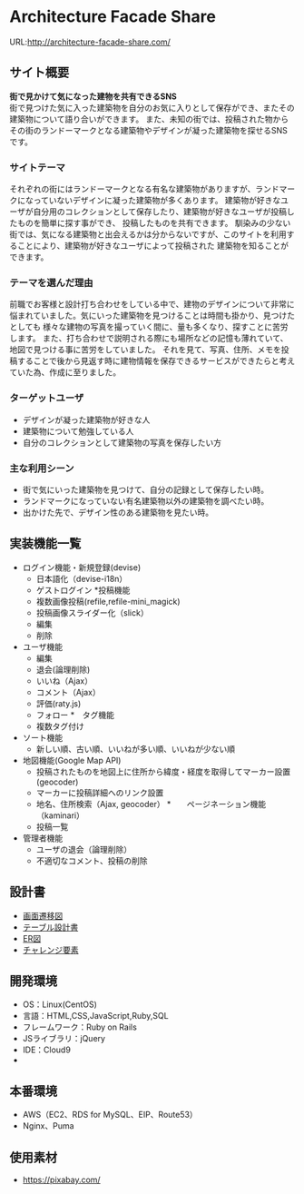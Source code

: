 # Architecture Facade Share
URL:http://architecture-facade-share.com/

## サイト概要
**街で見かけて気になった建物を共有できるSNS**  
街で見つけた気に入った建築物を自分のお気に入りとして保存ができ、またその建築物について語り合いができます。
また、未知の街では、投稿された物からその街のランドーマークとなる建築物やデザインが凝った建築物を探せるSNSです。

### サイトテーマ
それぞれの街にはランドーマークとなる有名な建築物がありますが、ランドマークになっていないデザインに凝った建築物が多くあります。
建築物が好きなユーザが自分用のコレクションとして保存したり、建築物が好きなユーザが投稿したものを簡単に探す事ができ、
投稿したものを共有できます。
馴染みの少ない街では、気になる建築物と出会えるかは分からないですが、このサイトを利用することにより、建築物が好きなユーザによって投稿された
建築物を知ることができます。


### テーマを選んだ理由
前職でお客様と設計打ち合わせをしている中で、建物のデザインについて非常に悩まれていました。気にいった建築物を見つけることは時間も掛かり、見つけたとしても
様々な建物の写真を撮っていく間に、量も多くなり、探すことに苦労します。
また、打ち合わせで説明される際にも場所などの記憶も薄れていて、地図で見つける事に苦労をしていました。
それを見て、写真、住所、メモを投稿することで後から見返す時に建物情報を保存できるサービスができたらと考えていた為、作成に至りました。

### ターゲットユーザ
* デザインが凝った建築物が好きな人
* 建築物について勉強している人
* 自分のコレクションとして建築物の写真を保存したい方

### 主な利用シーン
* 街で気にいった建築物を見つけて、自分の記録として保存したい時。
* ランドマークになっていない有名建築物以外の建築物を調べたい時。
* 出かけた先で、デザイン性のある建築物を見たい時。

## 実装機能一覧
* ログイン機能・新規登録(devise)
  * 日本語化（devise-i18n）
  * ゲストログイン
*投稿機能
  * 複数画像投稿(refile,refile-mini_magick)
  * 投稿画像スライダー化（slick）
  * 編集
  * 削除
* ユーザ機能
  * 編集
  * 退会(論理削除)
  * いいね（Ajax）
  * コメント（Ajax）
  * 評価(raty.js)
  * フォロー 
*　タグ機能
  * 複数タグ付け
* ソート機能
  * 新しい順、古い順、いいねが多い順、いいねが少ない順
* 地図機能(Google Map API)
  * 投稿されたものを地図上に住所から緯度・経度を取得してマーカー設置(geocoder)
  * マーカーに投稿詳細へのリンク設置
  * 地名、住所検索（Ajax, geocoder）
*　　ページネーション機能（kaminari）
  * 投稿一覧　 
* 管理者機能
  * ユーザの退会（論理削除）
  * 不適切なコメント、投稿の削除

## 設計書
* [画面遷移図](https://drive.google.com/file/d/1I4d5bpURJQPbVXqGRoxjpa7csk7C0kfE/view?usp=sharing)
* [テーブル設計書](https://docs.google.com/spreadsheets/d/1Bj5w3MNhR4FELlw8uFvHRrjN6xEXT140ynu_HUSOsMc/edit#gid=856357510)
* [ER図](https://drive.google.com/file/d/1zTCZrhx1dPHrQj7y7TfJafvEbKx8Idtl/view?usp=sharing)
* [チャレンジ要素](https://docs.google.com/spreadsheets/d/15utyIaRegX0az2SnZkcQ0agFIIjrcn711np0cJyW-5Y/edit#gid=0)

## 開発環境
- OS：Linux(CentOS)
- 言語：HTML,CSS,JavaScript,Ruby,SQL
- フレームワーク：Ruby on Rails
- JSライブラリ：jQuery
- IDE：Cloud9
- 
## 本番環境  
* AWS（EC2、RDS for MySQL、EIP、Route53）
* Nginx、Puma

## 使用素材
- https://pixabay.com/
